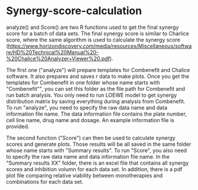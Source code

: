 # Synergy-score-calculation
analyze() and Score() are two R functions used to get the final synergy score for a batch of data sets. The final synergy score is similar to Charlice score, where the same algorithm is used to calculate the synergy score (https://www.horizondiscovery.com/media/resources/Miscellaneous/software/HD%20Technical%20Manual%20-%20Chalice%20Analyzer+Viewer%20.pdf).

The first one ("analyze") will prepare templates for Combenefit and Chalice software. It also prepares and saves r data to make plots. Once you get the templates for Combenefit in one folder whose name starts with "Combenefit"", you can set this folder as the file path for Combenefit and run batch analysis. You only need to run LOEWE model to get synergy distribution matrix by saving everything during analysis from Combenefit. To run "analyze", you need to specify the raw data name and data information file name. The data information file contains the plate number, cell line name, drug name and dosage. An example information file is provided.

The second function ("Score") can then be used to calculate synergy scores and generate plots. Those results will be all saved in the same folder whose name starts with "Summary results". To run "Score", you also need to specify the raw data name and data information file name. In the "Summary results XX" folder, there is an excel file that contains all synergy scores and inhibition volumn for each data set. In addition, there is a pdf plot file comparing relative viability between monotherapies and combinations for each data set.
